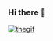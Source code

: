 ### Hi there 👋

<a href="https://media1.tenor.com/images/84e36470c3e534a5e71c208cd872d177/tenor.gif?itemid=6108221"><img src="https://media1.tenor.com/images/84e36470c3e534a5e71c208cd872d177/tenor.gif?itemid=6108221" title="thegif"/></a>

